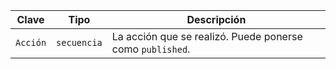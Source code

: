 | Clave    | Tipo        | Descripción                                               |
| -------- | ----------- | --------------------------------------------------------- |
| `Acción` | `secuencia` | La acción que se realizó. Puede ponerse como `published`. |
